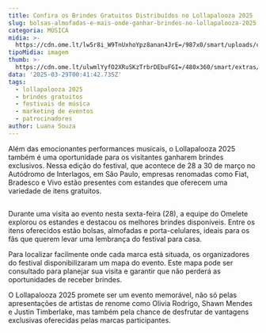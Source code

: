 ```yaml
---
title: Confira os Brindes Gratuitos Distribuídos no Lollapalooza 2025
slug: bolsas-almofadas-e-mais-onde-ganhar-brindes-no-lollapalooza-2025
categoria: MÚSICA
midia: >-
  https://cdn.ome.lt/lw5r8i_W9TnUxhoYpz8anan4JrE=/987x0/smart/uploads/conteudo/fotos/Snapins.ai_486825114_18491188360019767_1271290905078163676_n_1080.jpg
tipoMidia: imagem
thumb: >-
  https://cdn.ome.lt/ulwmlYyfO2XRuSKzTrbrDEbuFGI=/480x360/smart/extras/conteudos/Snapins.ai_486825114_18491188360019767_1271290905078163676_n_1080.jpg
data: '2025-03-29T00:41:42.735Z'
tags:
  - lollapalooza 2025
  - brindes gratuitos
  - festivais de música
  - marketing de eventos
  - patrocinadores
author: Luana Souza
---
```


Além das emocionantes performances musicais, o Lollapalooza 2025 também é uma oportunidade para os visitantes ganharem brindes exclusivos. Nessa edição do festival, que acontece de 28 a 30 de março no Autódromo de Interlagos, em São Paulo, empresas renomadas como Fiat, Bradesco e Vivo estão presentes com estandes que oferecem uma variedade de itens gratuitos.

![Imagem da notícia](data:image/png;base64,iVBORw0KGgoAAAANSUhEUgAAAAEAAAABCAQAAAC1HAwCAAAAC0lEQVR42mNkYAAAAAYAAjCB0C8AAAAASUVORK5CYII=)

Durante uma visita ao evento nesta sexta-feira (28), a equipe do Omelete explorou os estandes e destacou os melhores brindes disponíveis. Entre os itens oferecidos estão bolsas, almofadas e porta-celulares, ideais para os fãs que querem levar uma lembrança do festival para casa.

Para localizar facilmente onde cada marca está situada, os organizadores do festival disponibilizaram um mapa do evento. Este mapa pode ser consultado para planejar sua visita e garantir que não perderá as oportunidades de receber brindes.

O Lollapalooza 2025 promete ser um evento memorável, não só pelas apresentações de artistas de renome como Olivia Rodrigo, Shawn Mendes e Justin Timberlake, mas também pela chance de desfrutar de vantagens exclusivas oferecidas pelas marcas participantes.
